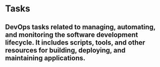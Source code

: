 # Tasks
## DevOps tasks related to managing, automating, and monitoring the software development lifecycle. It includes scripts, tools, and other resources for building, deploying, and maintaining applications.
